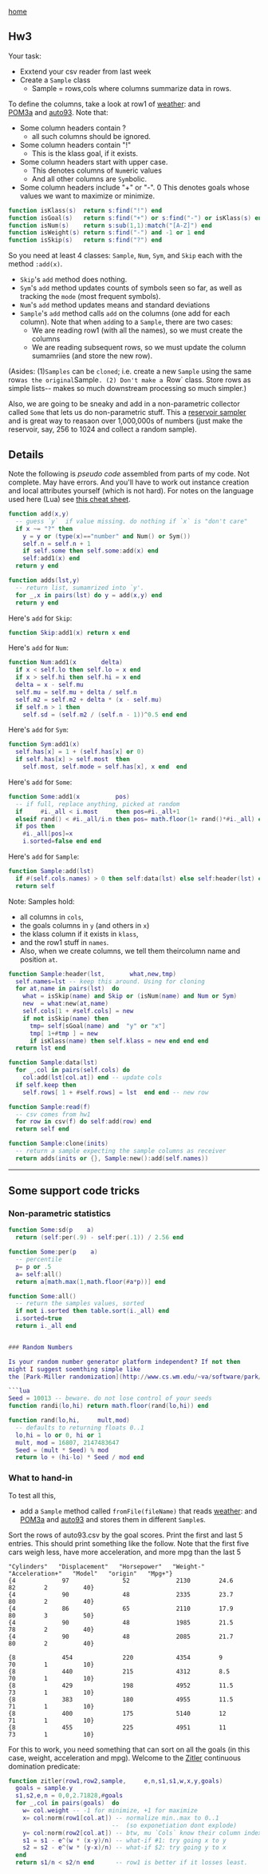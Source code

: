 [home](/README.md)


## Hw3
Your task:

- Exxtend your csv reader from last week 
- Create  a `Sample` class
  - Sample = rows,cols where columns summarize data in rows.


To define the columns, take a look at row1 of
[weather](../data/weather.csv):
and  
[POM3a](../data/pom3a.csv) 
and 
[auto93](../data/auto93.csv). Note that:

- Some column headers contain ?
  -  all such columns should be ignored.
- Some column headers contain "!"
  -  This is the klass goal, if it exists.
- Some column headers start with upper case. 
  - This denotes columns of `Num`eric values
  - And all other columns are `Sym`bolic.
- Some column headers include "+" or "-". 
  0 This denotes goals whose values we want to maximize or minimize.

```lua
function isKlass(s)  return s:find("!") end
function isGoal(s)   return s:find("+") or s:find("-") or isKlass(s) end
function isNum(s)    return s:sub(1,1):match("[A-Z]") end
function isWeight(s) return s:find("-") and -1 or 1 end
function isSkip(s)   return s:find("?") end
```

So you need at least  4 classes: `Sample`, `Num`, `Sym`, and `Skip`  each with the method `:add(x)`.

- `Skip`'s `add` method does nothing.
- `Sym`'s `add` method updates counts of symbols seen so far, as well as tracking the `mode` (most frequent symbols).
- `Num`'s `add` method updates means and standard deviations
- `Sample`'s `add` method calls `add` on the columns (one add for each column).
   Note that when `add`ing to a `Sample`, there are two cases:
  - We are reading row1 (with all the names), so we must create the columns
  - We are reading subsequent rows, so we must update the column sumamriies (and store the new row).


(Asides: (1)`Samples` can be `cloned`; i.e. create a new `Sample` using the same row` as the original `Sample`.
(2) Don't make a `Row` class. Store rows as simple lists-- makes so much downstream processing so much simpler.)

Also, we are going to be sneaky and add in a non-parametric collector called `Some` that lets us do non-parametric
stuff. This a
[reservoir sampler](https://en.wikipedia.org/wiki/Reservoir_sampling) and is  great way to reasaon over 1,000,000s of numbers 
(just make the reservoir, say, 256 to 1024 and collect
a random sample).

## Details

Note the following is _pseudo code_ assembled from parts of my code. Not complete. May have errors.
And you'll have to work out instance creation and local attributes yourself (which is not hard).
For notes on  the language used here (Lua) see  [this cheat sheet](http://tylerneylon.com/a/learn-lua/).

```lua
function add(x,y)
  -- guess `y`  if value missing. do nothing if `x` is "don't care"
  if x ~= "?" then
    y = y or (type(x)=="number" and Num() or Sym())
    self.n = self.n + 1
    if self.some then self.some:add(x) end
    self:add1(x) end
  return y end

function adds(lst,y)
  -- return list, sumamrized into `y'.
  for _,x in pairs(lst) do y = add(x,y) end
  return y end
```

Here's `add` for `Skip`:

```lua
function Skip:add1(x) return x end
```

Here's `add` for `Num`:

```lua
function Num:add1(x       delta)
  if x < self.lo then self.lo = x end
  if x > self.hi then self.hi = x end
  delta = x - self.mu
  self.mu = self.mu + delta / self.n
  self.m2 = self.m2 + delta * (x - self.mu) 
  if self.n > 1 then 
    self.sd = (self.m2 / (self.n - 1))^0.5 end end  
```

Here's `add` for `Sym`:

```lua
function Sym:add1(x) 
  self.has[x] = 1 + (self.has[x] or 0)
  if self.has[x] > self.most  then
    self.most, self.mode = self.has[x], x end  end
```

Here's `add` for `Some`:

```lua
function Some:add1(x          pos) 
  -- if full, replace anything, picked at random
  if     #i._all < i.most     then pos=#i._all+1
  elseif rand() < #i._all/i.n then pos= math.floor(1+ rand()*#i._all) end 
  if pos then 
    #i._all[pos]=x
    i.sorted=false end end
```


Here's `add` for `Sample`:


```lua
function Sample:add(lst)
  if #(self.cols.names) > 0 then self:data(lst) else self:header(lst) end 
  return self
```

Note: Samples hold:
- all columns in `cols`, 
- the goals columns in `y` (and others in `x`)
- the klass column if it exists in `klass`,
- and the row1 stuff in `names`.
- Also, when we create columns, we tell them theircolumn name and position `at`.

```lua
function Sample:header(lst,       what,new,tmp)
  self.names=lst -- keep this around. Using for cloning
  for at,name in pairs(lst)  do
    what = isSkip(name) and Skip or (isNum(name) and Num or Sym)
    new  = what:new(at,name) 
    self.cols[1 + #self.cols] = new
    if not isSkip(name) then
      tmp= self[sGoal(name) and  "y" or "x"]
      tmp[ 1+#tmp ] = new
      if isKlass(name) then self.klass = new end end end 
  return lst end

function Sample:data(lst) 
  for _,col in pairs(self.cols) do 
    col:add(lst[col.at]) end -- update cols
  if self.keep then 
    self.rows[ 1 + #self.rows] = lst  end end -- new row

function Sample:read(f) 
  -- csv comes from hw1
  for row in csv(f) do self:add(row) end 
  return self end

function Sample:clone(inits)
  -- return a sample expecting the sample columns as receiver
  return adds(inits or {}, Sample:new():add(self.names))
```

--------------------------------

## Some support code tricks

### Non-parametric statistics

```lua
function Some:sd(p    a)
  return (self:per(.9) - self:per(.1)) / 2.56 end

function Some:per(p    a)
  -- percentile
  p= p or .5
  a= self:all()
  return a[math.max(1,math.floor(#a*p))] end

function Some:all()
  -- return the samples values, sorted
  if not i.sorted then table.sort(i._all) end
  i.sorted=true
  return i._all end


### Random Numbers

Is your random number generator platform independent? If not then
might I suggest soemthing simple like
the [Park-Miller randomization](http://www.cs.wm.edu/~va/software/park/park.html)?

```lua
Seed = 10013 -- beware. do not lose control of your seeds
function randi(lo,hi) return math.floor(rand(lo,hi)) end

function rand(lo,hi,     mult,mod)
  -- defaults to returning floats 0..1
  lo,hi = lo or 0, hi or 1
  mult, mod = 16807, 2147483647
  Seed = (mult * Seed) % mod 
  return lo + (hi-lo) * Seed / mod end 
```

### What to hand-in

To test all this, 

- add a `Sample` method called `fromFile(fileName)` that
reads 
[weather](../data/weather.csv):
and  
[POM3a](../data/pom3a.csv) 
and 
[auto93](../data/auto93.csv) 
and stores them in different `Sample`s.

Sort the rows of auto93.csv by the goal scores. Print the first and last 5 entries. This should print
something like the follow. Note that the first five cars weigh less, have more acceleration, and more
mpg than the last 5

```
"Cylinders"   "Displacement"   "Horsepower"   "Weight-"   "Acceleration+"   "Model"   "origin"   "Mpg+"}
{4             97               52             2130        24.6              82        2          40}
{4             90               48             2335        23.7              80        2          40}
{4             86               65             2110        17.9              80        3          50}
{4             90               48             1985        21.5              78        2          40}
{4             90               48             2085        21.7              80        2          40}

{8             454              220            4354        9                 70        1          10}
{8             440              215            4312        8.5               70        1          10}
{8             429              198            4952        11.5              73        1          10}
{8             383              180            4955        11.5              71        1          10}
{8             400              175            5140        12                71        1          10}
{8             455              225            4951        11                73        1          10}
```
For this to work, you need something that can sort on all the goals (in this case, weight, acceleration and mpg).
Welcome to the [Zitler](https://www.simonkuenzli.ch/docs/ZK04.pdf) continuous domination predicate:

```lua
function zitler(row1,row2,sample,     e,n,s1,s1,w,x,y,goals)
  goals = sample.y
  s1,s2,e,n = 0,0,2.71828,#goals
  for _,col in pairs(goals)  do
    w= col.weight -- -1 for minimize, +1 for maximize
    x= col:norm(row1[col.at]) -- normalize min..max to 0..1 
                             --  (so exponetiation dont explode)
    y= col:norm(row2[col.at]) -- btw, mu `Cols` know their column index
    s1 = s1 - e^(w * (x-y)/n) -- what-if #1: try going x to y
    s2 = s2 - e^(w * (y-x)/n) -- what-if $2: try going y to x
  end 
  return s1/n < s2/n end      -- row1 is better if it losses least.

```

